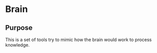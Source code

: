 # Brain

## Purpose
This is a set of tools try to mimic how the brain would work to process 
knowledge.